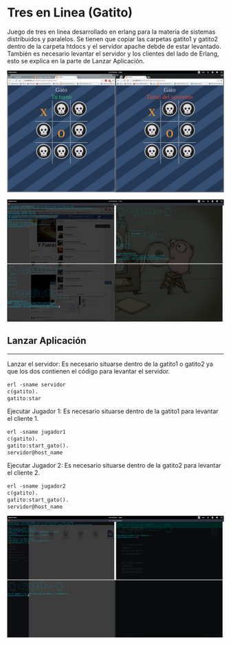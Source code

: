 # Tres en Linea (Gatito)

Juego de tres en linea desarrollado en erlang para la materia de sistemas distribuidos y paralelos.
Se tienen que copiar las carpetas gatito1 y gatito2 dentro de la carpeta htdocs y el servidor apache debde de estar levantado. También es necesario levantar el servidor y los clientes del lado de Erlang, esto se explica en la parte de Lanzar Aplicación.

![Juego](/juego.png)

![Juego Ganado](/juego-ganado.png)

## Lanzar Aplicación
----------
Lanzar el servidor:
Es necesario situarse dentro de la gatito1 o gatito2 ya que los dos contienen el código para levantar el servidor.

    erl -sname servidor
    c(gatito).
    gatito:star



Ejecutar Jugador 1:
Es necesario situarse dentro de la gatito1 para levantar el cliente 1.

    erl -sname jugador1
    c(gatito).
    gatito:start_gato().
    servidor@host_name

Ejecutar Jugador 2:
Es necesario situarse dentro de la gatito2 para levantar el cliente 2.

    erl -sname jugador2
    c(gatito).
    gatito:start_gato().
    servidor@host_name

![Servidor y clientes](/server-erlang.png)